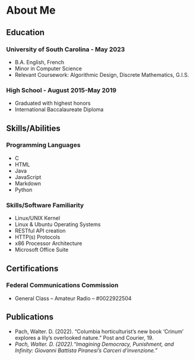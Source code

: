 # About Me

## Education
### University of South Carolina - May 2023
* B.A. English, French
* Minor in Computer Science
* Relevant Coursework: Algorithmic Design, Discrete Mathematics, G.I.S.

### High School - August 2015-May 2019
* Graduated with highest honors
* International Baccalaureate Diploma

## Skills/Abilities
### Programming Languages
* C
* HTML
* Java
* JavaScript
* Markdown
* Python

### Skills/Software Familiarity
* Linux/UNIX Kernel
* Linux & Ubuntu Operating Systems
* RESTful API creation
* HTTP(s) Protocols
* x86 Processor Architecture
* Microsoft Office Suite

## Certifications
### Federal Communications Commission
* General Class – Amateur Radio – #0022922504

## Publications
* Pach, Walter. D. (2022). “Columbia horticulturist’s new book ‘Crinum’ explores a lily’s overlooked nature.” Post and Courier, 19.
* _Pach, Walter. D. (2022).“Imagining Democracy, Punishment, and Infinity: Giovanni Battista Piranesi’s Carceri d’invenzione.”_

